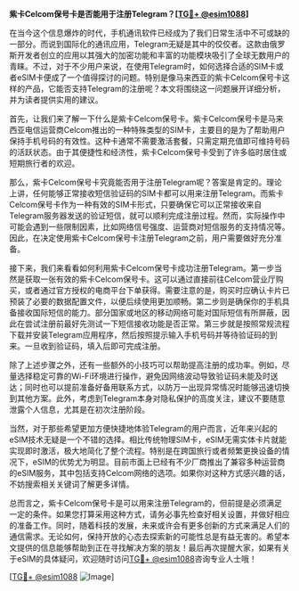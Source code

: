 **紫卡Celcom保号卡是否能用于注册Telegram？[[TG💪+ @esim1088](https://t.me/s/esim1088)]**

在当今这个信息爆炸的时代，手机通讯软件已经成为了我们日常生活中不可或缺的一部分。而说到国际化的通讯应用，Telegram无疑是其中的佼佼者。这款由俄罗斯开发者创立的应用以其强大的加密功能和丰富的功能模块吸引了全球无数用户的青睐。不过，对于不少用户来说，在使用Telegram时，如何选择合适的SIM卡或者eSIM卡便成了一个值得探讨的问题。特别是像马来西亚的紫卡Celcom保号卡这样的产品，它能否支持Telegram的注册呢？本文将围绕这一问题展开详细分析，并为读者提供实用的建议。

首先，让我们来了解一下什么是紫卡Celcom保号卡。紫卡Celcom保号卡是马来西亚电信运营商Celcom推出的一种特殊类型的SIM卡，主要目的是为了帮助用户保持手机号码的有效性。这种卡通常不需要激活套餐，只需定期充值即可维持号码的活跃状态。由于其便捷性和经济性，紫卡Celcom保号卡受到了许多临时居住或短期旅行者的欢迎。

那么，紫卡Celcom保号卡究竟能否用于注册Telegram呢？答案是肯定的。理论上讲，任何能够正常接收短信验证码的SIM卡都可以用来注册Telegram。而紫卡Celcom保号卡作为一种有效的SIM卡形式，只要确保它可以正常接收来自Telegram服务器发送的验证短信，就可以顺利完成注册过程。然而，实际操作中可能会遇到一些限制因素，比如网络信号强度、运营商对短信服务的支持情况等。因此，在决定使用紫卡Celcom保号卡注册Telegram之前，用户需要做好充分准备。

接下来，我们来看看如何利用紫卡Celcom保号卡成功注册Telegram。第一步当然是获取一张有效的紫卡Celcom保号卡。这可以通过直接前往Celcom营业厅购买，或者通过官方授权的电商平台下单获得。需要注意的是，购买时应确认卡片已预装了必要的数据配置文件，以便后续使用更加顺畅。第二步则是确保你的手机具备接收国际短信的能力。部分国家或地区的移动网络可能对国际短信有所屏蔽，因此在尝试注册前最好先测试一下短信接收功能是否正常。第三步就是按照常规流程下载并安装Telegram应用程序，然后按照提示输入手机号码并等待验证码的到来。一旦收到验证码，填入后即可完成注册。

除了上述步骤之外，还有一些额外的小技巧可以帮助提高注册的成功率。例如，尽量选择稳定可靠的Wi-Fi环境进行操作，避免因网络波动导致验证码未能及时送达；同时也可以提前准备好备用联系方式，以防万一出现异常情况时能够迅速切换到其他方案。此外，考虑到Telegram本身对隐私保护的高度关注，建议不要随意泄露个人信息，尤其是在初次注册阶段。

当然，对于那些希望更加方便快捷地体验Telegram的用户而言，近年来兴起的eSIM技术无疑是一个不错的选择。相比传统物理SIM卡，eSIM无需实体卡片就能实现即时激活，极大地简化了整个流程。特别是在跨国旅行或者频繁更换设备的情况下，eSIM的优势尤为明显。目前市面上已经有不少厂商推出了兼容多种运营商的eSIM服务，其中包括支持Celcom网络的选项。如果你对这种方式感兴趣的话，不妨搜索相关关键词了解更多详情。

总而言之，紫卡Celcom保号卡是可以用来注册Telegram的，但前提是必须满足一定的条件。如果您打算采用这种方式，请务必事先检查好相关设置，并做好相应的准备工作。同时，随着科技的发展，未来或许会有更多创新的方式来满足人们的通信需求。无论如何，保持开放的心态去探索新的可能性总是有益无害的。希望本文提供的信息能够帮助到正在寻找解决方案的朋友！最后再次提醒大家，如果有关于eSIM的具体疑问，欢迎随时访问[TG💪+ @esim1088](https://t.me/s/esim1088)咨询专业人士哦！

[[TG💪+ @esim1088](https://t.me/s/esim1088) ![Image](https://i.postimg.cc/4NQfJmqS/Snipaste-2025-05-13-00-14-12.png)]